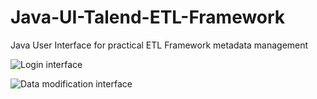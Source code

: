 # Java-UI-Talend-ETL-Framework
Java User Interface for practical ETL Framework metadata management

![Login interface](https://github.com/zsomborjoel/Java-UI-Talend-ETL-Framework/fwlogin.PNG)

![Data modification interface](https://github.com/zsomborjoel/Java-UI-Talend-ETL-Framework/fwtable.PNG)
